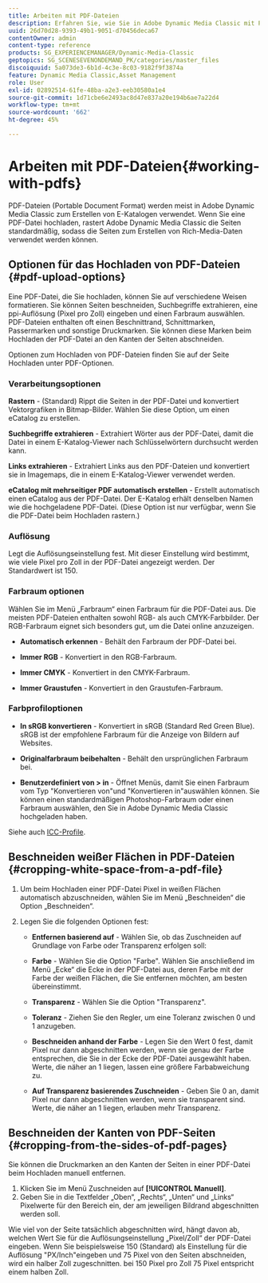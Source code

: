 ```yaml
---
title: Arbeiten mit PDF-Dateien
description: Erfahren Sie, wie Sie in Adobe Dynamic Media Classic mit PDFs arbeiten.
uuid: 26d70d28-9393-49b1-9051-d70456deca67
contentOwner: admin
content-type: reference
products: SG_EXPERIENCEMANAGER/Dynamic-Media-Classic
geptopics: SG_SCENESEVENONDEMAND_PK/categories/master_files
discoiquuid: 5a073de3-6b1d-4c3e-8c03-9182f9f3874a
feature: Dynamic Media Classic,Asset Management
role: User
exl-id: 02892514-61fe-48ba-a2e3-eeb30580a1e4
source-git-commit: 1d71cbe6e2493ac8d47e837a20e194b6ae7a22d4
workflow-type: tm+mt
source-wordcount: '662'
ht-degree: 45%

---
```


# Arbeiten mit PDF-Dateien{#working-with-pdfs}

PDF-Dateien (Portable Document Format) werden meist in Adobe Dynamic Media Classic zum Erstellen von E-Katalogen verwendet. Wenn Sie eine PDF-Datei hochladen, rastert Adobe Dynamic Media Classic die Seiten standardmäßig, sodass die Seiten zum Erstellen von Rich-Media-Daten verwendet werden können.

## Optionen für das Hochladen von PDF-Dateien {#pdf-upload-options}

Eine PDF-Datei, die Sie hochladen, können Sie auf verschiedene Weisen formatieren. Sie können Seiten beschneiden, Suchbegriffe extrahieren, eine ppi-Auflösung (Pixel pro Zoll) eingeben und einen Farbraum auswählen. PDF-Dateien enthalten oft einen Beschnittrand, Schnittmarken, Passermarken und sonstige Druckmarken. Sie können diese Marken beim Hochladen der PDF-Datei an den Kanten der Seiten abschneiden.

Optionen zum Hochladen von PDF-Dateien finden Sie auf der Seite Hochladen unter PDF-Optionen.

### Verarbeitungsoptionen

**Rastern**  - (Standard) Rippt die Seiten in der PDF-Datei und konvertiert Vektorgrafiken in Bitmap-Bilder. Wählen Sie diese Option, um einen eCatalog zu erstellen.

**Suchbegriffe extrahieren**  - Extrahiert Wörter aus der PDF-Datei, damit die Datei in einem E-Katalog-Viewer nach Schlüsselwörtern durchsucht werden kann.

**Links extrahieren**  - Extrahiert Links aus den PDF-Dateien und konvertiert sie in Imagemaps, die in einem E-Katalog-Viewer verwendet werden.

**eCatalog mit mehrseitiger PDF automatisch erstellen**  - Erstellt automatisch einen eCatalog aus der PDF-Datei. Der E-Katalog erhält denselben Namen wie die hochgeladene PDF-Datei. (Diese Option ist nur verfügbar, wenn Sie die PDF-Datei beim Hochladen rastern.)

### Auflösung

Legt die Auflösungseinstellung fest. Mit dieser Einstellung wird bestimmt, wie viele Pixel pro Zoll in der PDF-Datei angezeigt werden. Der Standardwert ist 150.

### Farbraum optionen

Wählen Sie im Menü „Farbraum“ einen Farbraum für die PDF-Datei aus. Die meisten PDF-Dateien enthalten sowohl RGB- als auch CMYK-Farbbilder. Der RGB-Farbraum eignet sich besonders gut, um die Datei online anzuzeigen.

* **Automatisch erkennen**  - Behält den Farbraum der PDF-Datei bei.

* **Immer RGB**  - Konvertiert in den RGB-Farbraum.

* **Immer CMYK**  - Konvertiert in den CMYK-Farbraum.

* **Immer Graustufen**  - Konvertiert in den Graustufen-Farbraum.

### Farbprofiloptionen

* **In sRGB konvertieren**  - Konvertiert in sRGB (Standard Red Green Blue). sRGB ist der empfohlene Farbraum für die Anzeige von Bildern auf Websites.

* **Originalfarbraum beibehalten**  - Behält den ursprünglichen Farbraum bei.

* **Benutzerdefiniert von > in**  - Öffnet Menüs, damit Sie einen Farbraum vom Typ &quot;Konvertieren von&quot;und &quot;Konvertieren in&quot;auswählen können. Sie können einen standardmäßigen Photoshop-Farbraum oder einen Farbraum auswählen, den Sie in Adobe Dynamic Media Classic hochgeladen haben.

Siehe auch [ICC-Profile](/help/icc-profiles.md#icc_profiles).

## Beschneiden weißer Flächen in PDF-Dateien {#cropping-white-space-from-a-pdf-file}

1. Um beim Hochladen einer PDF-Datei Pixel in weißen Flächen automatisch abzuschneiden, wählen Sie im Menü „Beschneiden“ die Option „Beschneiden“.
1. Legen Sie die folgenden Optionen fest:

   * **Entfernen basierend auf**  - Wählen Sie, ob das Zuschneiden auf Grundlage von Farbe oder Transparenz erfolgen soll:

   * **Farbe**  - Wählen Sie die Option &quot;Farbe&quot;. Wählen Sie anschließend im Menü „Ecke“ die Ecke in der PDF-Datei aus, deren Farbe mit der Farbe der weißen Flächen, die Sie entfernen möchten, am besten übereinstimmt.

   * **Transparenz**  - Wählen Sie die Option &quot;Transparenz&quot;.

   * **Toleranz**  - Ziehen Sie den Regler, um eine Toleranz zwischen 0 und 1 anzugeben.

   * **Beschneiden anhand der Farbe**  - Legen Sie den Wert 0 fest, damit Pixel nur dann abgeschnitten werden, wenn sie genau der Farbe entsprechen, die Sie in der Ecke der PDF-Datei ausgewählt haben. Werte, die näher an 1 liegen, lassen eine größere Farbabweichung zu.

   * **Auf Transparenz basierendes Zuschneiden**  - Geben Sie 0 an, damit Pixel nur dann abgeschnitten werden, wenn sie transparent sind. Werte, die näher an 1 liegen, erlauben mehr Transparenz.

## Beschneiden der Kanten von PDF-Seiten {#cropping-from-the-sides-of-pdf-pages}

Sie können die Druckmarken an den Kanten der Seiten in einer PDF-Datei beim Hochladen manuell entfernen.

1. Klicken Sie im Menü Zuschneiden auf **[!UICONTROL Manuell]**.
1. Geben Sie in die Textfelder „Oben“, „Rechts“, „Unten“ und „Links“ Pixelwerte für den Bereich ein, der am jeweiligen Bildrand abgeschnitten werden soll.

Wie viel von der Seite tatsächlich abgeschnitten wird, hängt davon ab, welchen Wert Sie für die Auflösungseinstellung „Pixel/Zoll“ der PDF-Datei eingeben. Wenn Sie beispielsweise 150 (Standard) als Einstellung für die Auflösung &quot;PX/Inch&quot;eingeben und 75 Pixel von den Seiten abschneiden, wird ein halber Zoll zugeschnitten. bei 150 Pixel pro Zoll 75 Pixel entspricht einem halben Zoll.
